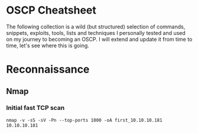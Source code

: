 # OSCP Cheatsheet

The following collection is a wild (but structured) selection of commands, snippets, exploits, tools, lists and techniques I personally tested and used on my journey to becoming an OSCP. I will extend and update it from time to time, let's see where this is going.

# Reconnaissance

## Nmap

### Initial fast TCP scan

```shell
nmap -v -sS -sV -Pn --top-ports 1000 -oA first_10.10.10.181 10.10.10.181
```
